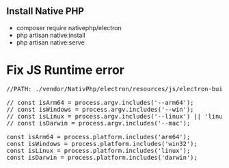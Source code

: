 ## Install Native PHP

- composer require nativephp/electron
- php artisan native:install
- php artisan native:serve

# Fix JS Runtime error
<pre>
//PATH: ./vendor/NativPhp/electron/resources/js/electron-builder.js

// const isArm64 = process.argv.includes('--arm64');
// const isWindows = process.argv.includes('--win');
// const isLinux = process.argv.includes('--linux') || 'linux' === os.platform();
// const isDarwin = process.argv.includes('--mac');

const isArm64 = process.platform.includes('arm64');
const isWindows = process.platform.includes('win32');
const isLinux = process.platform.includes('linux');
const isDarwin = process.platform.includes('darwin');
</pre>
